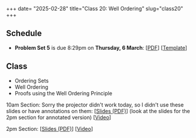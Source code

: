 +++
date= "2025-02-28"
title="Class 20: Well Ordering"
slug="class20"
+++

## Schedule

- **Problem Set 5** is due 8:29pm on **Thursday, 6 March**: [[PDF](/docs/ps5.pdf)] [[Template](https://www.overleaf.com/read/mnpgvnvtyxbq#03c118)]

## Class

- Ordering Sets
- Well Ordering
- Proofs using the Well Ordering Principle

10am Section: Sorry the projector didn't work today, so I didn't use these slides or have annotations on them: [[Slides (PDF)](https://www.dropbox.com/scl/fi/chmnj7dt6amjzy6vtpr8j/cs2120-class20-dave.pdf?rlkey=u9hnoqmwy52u7p9i6dgclxhfm&dl=0)] (look at the slides for the 2pm section for annotated version) [[Video](https://uva.hosted.panopto.com/Panopto/Pages/Viewer.aspx?id=5d3fae88-7a60-41a2-9578-b29200f72f35)]  

2pm Section: [[Slides (PDF)](https://virginia.box.com/s/ych17f6sppn12erkfjmbib5dlwiv1b6x)] [[Video](https://uva.hosted.panopto.com/Panopto/Pages/Viewer.aspx?id=d059549d-36af-40a4-87cf-b2920138e3e0)]


